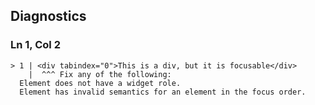 ## Diagnostics
### Ln 1, Col 2
```marko
> 1 | <div tabindex="0">This is a div, but it is focusable</div>
    |  ^^^ Fix any of the following:
  Element does not have a widget role.
  Element has invalid semantics for an element in the focus order.
```

